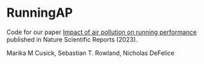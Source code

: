 # RunningAP

Code for our paper [Impact of air pollution on running performance](https://www.nature.com/articles/s41598-023-28802-x) published in Nature Scientific Reports (2023). 

Marika M Cusick, Sebastian T. Rowland, Nicholas DeFelice 




